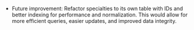 - Future improvement: Refactor specialties to its own table with IDs and better indexing for performance and normalization. This would allow for more efficient queries, easier updates, and improved data integrity.
